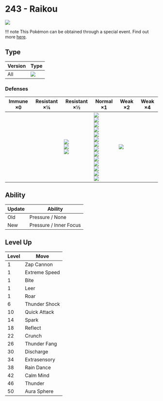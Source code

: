 # 243 - Raikou
![][243]

!!! note
    This Pokémon can be obtained through a special event. Find out more [here](../../special_events/#raikou).

## Type

Version | Type
---     | ---
All     | ![][electric]

### Defenses

Immune ×0 | Resistant ×¼ | Resistant ×½                                   | Normal ×1                                                                                                                                                                                             | Weak ×2         | Weak ×4
---       | ---          | ---                                            | ---                                                                                                                                                                                                   | ---             | ---
&nbsp;    | &nbsp;       | ![][flying]<br>![][steel]<br>![][electric]<br> | ![][normal]<br>![][fighting]<br>![][poison]<br>![][rock]<br>![][bug]<br>![][ghost]<br>![][fire]<br>![][water]<br>![][grass]<br>![][psychic]<br>![][ice]<br>![][dragon]<br>![][dark]<br>![][fairy]<br> | ![][ground]<br> | &nbsp;

## Ability

Update | Ability
---    | ---
Old    | Pressure / None
New    | Pressure / Inner Focus

## Level Up

Level | Move
---   | ---
1     | Zap Cannon
1     | Extreme Speed
1     | Bite
1     | Leer
1     | Roar
6     | Thunder Shock
10    | Quick Attack
14    | Spark
18    | Reflect
22    | Crunch
26    | Thunder Fang
30    | Discharge
34    | Extrasensory
38    | Rain Dance
42    | Calm Mind
46    | Thunder
50    | Aura Sphere

[243]: ../img/pokemon/243.png
[normal]: ../img/types/normal.png
[fire]: ../img/types/fire.png
[fighting]: ../img/types/fighting.png
[water]: ../img/types/water.png
[flying]: ../img/types/flying.png
[grass]: ../img/types/grass.png
[poison]: ../img/types/poison.png
[electric]: ../img/types/electric.png
[ground]: ../img/types/ground.png
[psychic]: ../img/types/psychic.png
[rock]: ../img/types/rock.png
[ice]: ../img/types/ice.png
[bug]: ../img/types/bug.png
[dragon]: ../img/types/dragon.png
[ghost]: ../img/types/ghost.png
[dark]: ../img/types/dark.png
[steel]: ../img/types/steel.png
[fairy]: ../img/types/fairy.png
